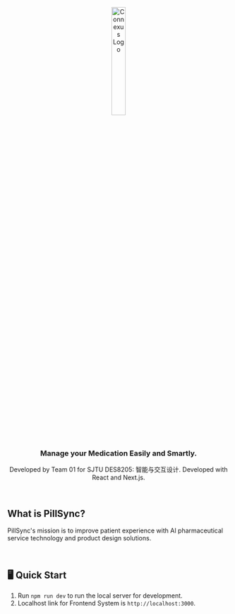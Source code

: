 <p align="center">
    <img src="https://imgur.com/u318WFQ.png" alt="Connexus Logo" draggable="false" width="25%">
</p>

<h3 align="center">Manage your Medication Easily and Smartly.</h3>

<p align="center">
    Developed by Team 01 for SJTU DES8205: 智能与交互设计. Developed with React and Next.js.</h3>
</p><br>

## What is PillSync?

PillSync's mission is to improve patient experience with AI pharmaceutical service technology and product design solutions.

<br>

## 🖥️ Quick Start

1. Run `npm run dev` to run the local server for development.
2. Localhost link for Frontend System is `http://localhost:3000`.


